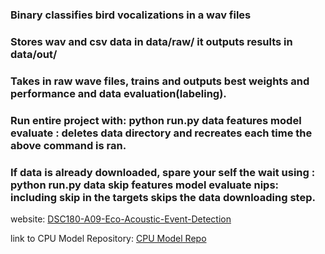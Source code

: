 ### Binary classifies bird vocalizations in a wav files

### Stores wav and csv data in data/raw/ it outputs results in data/out/

### Takes in raw wave files, trains and outputs best weights and performance and data evaluation(labeling). 

### Run entire project with:  python run.py data features model evaluate  : deletes data directory and recreates each time the above command is ran.

### If data is already downloaded, spare your self the wait using : python run.py data skip features model evaluate nips: including skip in the targets skips the data downloading step.


website: [DSC180-A09-Eco-Acoustic-Event-Detection](https://edmundozamora.github.io/DSC180-A09-Eco-Acoustic-Detection)

link to CPU Model Repository: [CPU Model Repo](https://github.com/EdmundoZamora/Q1-Project-Code)
